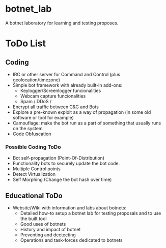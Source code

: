 # botnet_lab

A botnet laboratory for learning and testing proposes.

# ToDo List

## Coding

 - IRC or other server for Command and Control (plus geolocation/timezone)
 - Simple bot framework with already built-in add-ons:
 	 - Keylogger/Screenlogger funcionalities
	 - Webcam capture funcionalities
	 - Spam / DDoS / 
 - Encrypt all traffic between C&C and Bots
 - Explore a pre-known exploit as a way of propagation (in some old software or tool for example)
 - Camouflage: make the bot run as a part of something that usually runs on the system
 - Code Obfuscation

### Possible Coding ToDo
 
 - Bot self-propagation (Point-Of-Distribution)
 - Functionality bots to securely update the bot code.
 - Multiple Control points 
 - Detect Virtualization
 - Self Morphing (Change the bot hash over time)
 
 ## Educational ToDo
 
 - Website/Wiki with information and labs about botnets:
 	- Detailed how-to setup a botnet lab for testing proposals and to use the built tool
	- Good uses of botnets
	- History and impact of botnet
	- Preventing and dectecting
	- Operations and task-forces dedicated to botnets